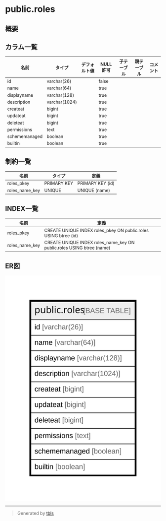 # public.roles

## 概要

## カラム一覧

| 名前            | タイプ           | デフォルト値       | NULL許可   | 子テーブル      | 親テーブル      | コメント     |
| ------------- | ------------- | ------------ | -------- | ---------- | ---------- | -------- |
| id            | varchar(26)   |              | false    |            |            |          |
| name          | varchar(64)   |              | true     |            |            |          |
| displayname   | varchar(128)  |              | true     |            |            |          |
| description   | varchar(1024) |              | true     |            |            |          |
| createat      | bigint        |              | true     |            |            |          |
| updateat      | bigint        |              | true     |            |            |          |
| deleteat      | bigint        |              | true     |            |            |          |
| permissions   | text          |              | true     |            |            |          |
| schememanaged | boolean       |              | true     |            |            |          |
| builtin       | boolean       |              | true     |            |            |          |

## 制約一覧

| 名前             | タイプ         | 定義               |
| -------------- | ----------- | ---------------- |
| roles_pkey     | PRIMARY KEY | PRIMARY KEY (id) |
| roles_name_key | UNIQUE      | UNIQUE (name)    |

## INDEX一覧

| 名前             | 定義                                                                    |
| -------------- | --------------------------------------------------------------------- |
| roles_pkey     | CREATE UNIQUE INDEX roles_pkey ON public.roles USING btree (id)       |
| roles_name_key | CREATE UNIQUE INDEX roles_name_key ON public.roles USING btree (name) |

## ER図

![er](public.roles.svg)

---

> Generated by [tbls](https://github.com/k1LoW/tbls)
